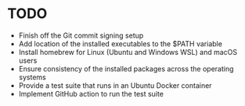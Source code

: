 # TODO

- Finish off the Git commit signing setup
- Add location of the installed executables to the $PATH variable
- Install homebrew for Linux (Ubuntu and Windows WSL) and macOS users
- Ensure consistency of the installed packages across the operating systems
- Provide a test suite that runs in an Ubuntu Docker container
- Implement GitHub action to run the test suite
